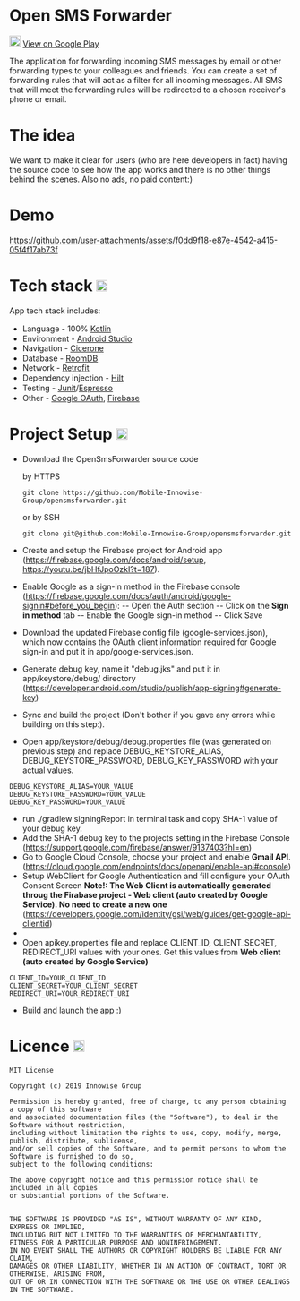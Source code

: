 # Open SMS Forwarder 
<img width="20" height="20" src="https://github.com/Mobile-Innowise-Group/opensmsforwarder/assets/79689735/3ba6195c-4f30-4134-840b-8d736074b132"/> [View on Google Play](https://play.google.com/store/apps/details?id=org.open.smsforwarder)


The application for forwarding incoming SMS messages by email or other forwarding types to your colleagues and friends.
You can create a set of forwarding rules that will act as a filter for all incoming messages. All SMS that will meet the forwarding rules will be redirected to a chosen receiver's phone or email.

# The idea 

We want to make it clear for users (who are here developers in fact) having the source code to see how the app works and there is no other things behind the scenes. Also no ads, no paid content:)

# Demo
https://github.com/user-attachments/assets/f0dd9f18-e87e-4542-a415-05f4f17ab73f

<h1>Tech stack <img src="https://cdn.jsdelivr.net/gh/devicons/devicon/icons/android/android-original.svg" height="20" width="20" /> </h1>

App tech stack includes: 
- Language - 100% [Kotlin](https://kotlinlang.org/) <img src="https://cdn.jsdelivr.net/gh/devicons/devicon/icons/kotlin/kotlin-original.svg" height="15" width="15" />
- Environment - [Android Studio](https://developer.android.com/studio) <img src="https://cdn.jsdelivr.net/gh/devicons/devicon/icons/androidstudio/androidstudio-original.svg" height="15" width="15" />
- Navigation - [Cicerone](https://github.com/terrakok/Cicerone)
- Database - [RoomDB](https://developer.android.com/training/data-storage/room) <img src="https://github.com/Mobile-Innowise-Group/opensmsforwarder/assets/79689735/8a25c569-e3d6-4d02-a5ca-d6399299c322" height="15" width="15" />
- Network - [Retrofit](https://github.com/square/retrofit)
- Dependency injection - [Hilt](https://dagger.dev/hilt/) <img src="https://github.com/Mobile-Innowise-Group/opensmsforwarder/assets/79689735/b5ef3f8a-0c11-4003-ae8e-e103a97cc640" height="15" width="15" />
- Testing - [Junit](https://junit.org/junit5/)/[Espresso](https://developer.android.com/training/testing/espresso) <img src="https://github.com/Mobile-Innowise-Group/opensmsforwarder/assets/79689735/323dd5d3-f5f2-4406-86fa-4488a1d95939" height="15" width="15" />
- Other - [Google OAuth](https://developers.google.com/identity/protocols/oauth2), [Firebase](https://firebase.google.com/) <img src="https://github.com/Mobile-Innowise-Group/opensmsforwarder/assets/79689735/9afadfb3-3b15-4559-a861-276f7c40e1d7" height="15" width="15" /> <img src="https://github.com/Mobile-Innowise-Group/opensmsforwarder/assets/79689735/d7eb8341-dd27-4405-9b6e-337f23282f82" height="15" width="15" />
<h1>Project Setup <img src="https://github.com/Mobile-Innowise-Group/opensmsforwarder/assets/79689735/cca63857-6b65-4999-854e-b14fcb2c14f6" height="20" width="20" /></h1>

- Download the OpenSmsForwarder source code

  by HTTPS
  ```
  git clone https://github.com/Mobile-Innowise-Group/opensmsforwarder.git
  ```
  or by SSH
  ```
  git clone git@github.com:Mobile-Innowise-Group/opensmsforwarder.git
  ```
- Create and setup the Firebase project for Android app (https://firebase.google.com/docs/android/setup, https://youtu.be/jbHfJpoOzkI?t=187).
- Enable Google as a sign-in method in the Firebase console (https://firebase.google.com/docs/auth/android/google-signin#before_you_begin):
  -- Open the Auth section
  -- Click on the **Sign in method** tab
  -- Enable the Google sign-in method
  -- Click Save
- Download the updated Firebase config file (google-services.json), which now contains the OAuth client information required for Google sign-in and put it in app/google-services.json.
- Generate debug key, name it "debug.jks" and put it in app/keystore/debug/ directory (https://developer.android.com/studio/publish/app-signing#generate-key)
- Sync and build the project (Don't bother if you gave any errors while building on this step:).
- Open app/keystore/debug/debug.properties file (was generated on previous step) and replace DEBUG_KEYSTORE_ALIAS, DEBUG_KEYSTORE_PASSWORD, DEBUG_KEY_PASSWORD with your actual values.
```
DEBUG_KEYSTORE_ALIAS=YOUR_VALUE
DEBUG_KEYSTORE_PASSWORD=YOUR_VALUE
DEBUG_KEY_PASSWORD=YOUR_VALUE
```
- run ./gradlew signingReport in terminal task and copy SHA-1 value of your debug key.
- Add the SHA-1 debug key to the projects setting in the Firebase Console (https://support.google.com/firebase/answer/9137403?hl=en)
- Go to Google Cloud Console, choose your project and enable **Gmail API**. (https://cloud.google.com/endpoints/docs/openapi/enable-api#console)
- Setup WebClient for Google Authentication and fill configure your OAuth Consent Screen **Note!: The Web Client is automatically generated throug the Firabase project - Web client (auto created by Google Service). No need to create a new one** (https://developers.google.com/identity/gsi/web/guides/get-google-api-clientid)
- 
- Open apikey.properties file and replace CLIENT_ID, CLIENT_SECRET, REDIRECT_URI values with your ones. Get this values from **Web client (auto created by Google Service)**
```
CLIENT_ID=YOUR_CLIENT_ID
CLIENT_SECRET=YOUR_CLIENT_SECRET
REDIRECT_URI=YOUR_REDIRECT_URI
```

- Build and launch the app :)

<h1>Licence <img src="https://github.com/Mobile-Innowise-Group/opensmsforwarder/assets/79689735/7485e9fb-1152-4918-955c-033f7cc949a5" height="20" width="20" /></h1>

```
MIT License

Copyright (c) 2019 Innowise Group

Permission is hereby granted, free of charge, to any person obtaining a copy of this software
and associated documentation files (the "Software"), to deal in the Software without restriction,
including without limitation the rights to use, copy, modify, merge, publish, distribute, sublicense,
and/or sell copies of the Software, and to permit persons to whom the Software is furnished to do so,
subject to the following conditions:

The above copyright notice and this permission notice shall be included in all copies
or substantial portions of the Software.


THE SOFTWARE IS PROVIDED "AS IS", WITHOUT WARRANTY OF ANY KIND, EXPRESS OR IMPLIED,
INCLUDING BUT NOT LIMITED TO THE WARRANTIES OF MERCHANTABILITY,
FITNESS FOR A PARTICULAR PURPOSE AND NONINFRINGEMENT.
IN NO EVENT SHALL THE AUTHORS OR COPYRIGHT HOLDERS BE LIABLE FOR ANY CLAIM,
DAMAGES OR OTHER LIABILITY, WHETHER IN AN ACTION OF CONTRACT, TORT OR OTHERWISE, ARISING FROM,
OUT OF OR IN CONNECTION WITH THE SOFTWARE OR THE USE OR OTHER DEALINGS IN THE SOFTWARE.
```
